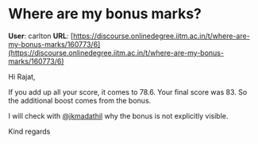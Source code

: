 # Where are my bonus marks?

**User**: carlton
**URL**: [https://discourse.onlinedegree.iitm.ac.in/t/where-are-my-bonus-marks/160773/6](https://discourse.onlinedegree.iitm.ac.in/t/where-are-my-bonus-marks/160773/6)

Hi Rajat,

If you add up all your score, it comes to 78.6. Your final score was 83. So the additional boost comes from the bonus.

I will check with [@jkmadathil](/u/jkmadathil) why the bonus is not explicitly visible.

Kind regards
